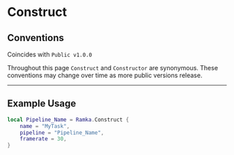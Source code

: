 # Construct

## Conventions

Coincides with `Public v1.0.0`

Throughout this page `Construct` and `Constructor` are synonymous. These conventions may change over time as more public versions release.

-----

## Example Usage

```Lua
local Pipeline_Name = Ramka.Construct {
    name = "MyTask",
    pipeline = "Pipeline_Name",
    framerate = 30,
}
```
